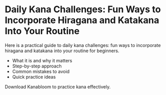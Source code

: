 # Daily Kana Challenges: Fun Ways to Incorporate Hiragana and Katakana Into Your Routine

Here is a practical guide to daily kana challenges: fun ways to incorporate hiragana and katakana into your routine for beginners.

- What it is and why it matters
- Step-by-step approach
- Common mistakes to avoid
- Quick practice ideas

Download Kanabloom to practice kana effectively.